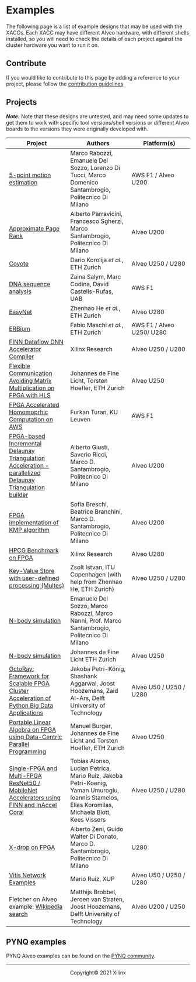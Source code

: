 # Examples

The following page is a list of example designs that may be used with the XACCs. Each XACC may have different Alveo hardware, with different shells installed, so you will need to check the details of each project against the cluster hardware you want to run it on. 

## Contribute

If you would like to contribute to this page by adding a reference to your project, please follow the [contribution guidelines](contributing.md)

## Projects

**_Note:_** Note that these designs are untested, and may need some updates to get them to work with specific tool versions/shell versions or different Alveo boards to the versions they were originally developed with. 

<table width="100%">
  <thead>
    <tr>
      <th width="33%">Project</th>
      <th width="33%">Authors</th>
      <th width="33%">Platform(s)</th>
    </tr>
  </thead>
  <tbody>
    <tr>
      <td><a href="https://bitbucket.org/necst/xohw18_5points_public/">5-point motion estimation</a></td>
      <td>Marco Rabozzi, Emanuele Del Sozzo, Lorenzo Di Tucci, Marco Domenico Santambrogio, Politecnico Di Milano</td>
      <td>AWS F1 / Alveo U200</td>
    </tr>
    <tr>
      <td><a href="https://bitbucket.org/necst/xohw2020_approximate-pagerank_public/">Approximate Page Rank</a></td>
      <td>Alberto Parravicini, Francesco Sgherzi, Marco Santambrogio, Politecnico Di Milano</td>
      <td>Alveo U200</td>
    </tr>
    <tr>
      <td><a href="https://github.com/fpgasystems/Coyote">Coyote</a></td>
      <td>Dario Korolija <em>et al.</em>, ETH Zurich</td>
      <td>Alveo U250 / U280</td>
    </tr>
    <tr>
      <td><a href="https://github.com/davidcastells/KmerFilterAWS">DNA sequence analysis</a></td>
      <td>Zaina Salym, Marc Codina, David Castells-Rufas, UAB</td>
      <td>AWS F1</td>
    </tr>
    <tr>
      <td><a href="https://github.com/fpgasystems/Vitis_with_100Gbps_TCP-IP">EasyNet</a></td>
      <td>Zhenhao He <em>et al.</em>, ETH Zurich</td>
      <td>Alveo U280</td>
    </tr>
    <tr>
      <td><a href="https://github.com/fpgasystems/erbium">ERBium</a></td>
      <td>Fabio Maschi <em>et al.</em>, ETH Zurich</td>
      <td>AWS F1 / Alveo U250/ U280</td>
    </tr>
    <tr>
      <td><a href="https://github.com/Xilinx/finn-examples">FINN Dataflow DNN Accelerator Compiler</a></td>
      <td>Xilinx Research</td>
      <td>Alveo U250 / U280</td>
    </tr>
    <tr>
      <td><a href="https://github.com/spcl/gemm_hls">Flexible Communication Avoiding Matrix Multiplication on FPGA with HLS</a></td>
      <td>Johannes de Fine Licht, Torsten Hoefler, ETH Zurich</td>
      <td>Alveo U250</td>
    </tr>
    <tr>
      <td><a href="https://github.com/KULeuven-COSIC/HEAT">FPGA Accelerated Homomoprhic Computation on AWS</a></td>
      <td>Furkan Turan, KU Leuven</td>
      <td>AWS F1</td>
    </tr>
    <tr>
      <td><a href="https://bitbucket.org/necst/xohw2020_fidelta_public">FPGA-based Incremental Delaunay Triangulation Acceleration - parallelized Delaunay Triangulation builder</a></td>
      <td>Alberto Giusti, Saverio Ricci, Marco D. Santambrogio, Politecnico Di Milano</td>
      <td>Alveo U200</td>
    </tr>
    <tr>
      <td><a href="https://bitbucket.org/necst/xohw2020_maeve_public">FPGA implementation of KMP algorithm</a></td>
      <td>Sofia Breschi, Beatrice Branchini, Marco D. Santambrogio, Politecnico Di Milano</td>
      <td>Alveo U200</td>
    </tr>
    <tr>
      <td><a href="https://github.com/Xilinx/HPCG_FPGA">HPCG Benchmark on FPGA</a></td>
      <td>Xilinx Research</td>
      <td>Alveo U280</td>
    </tr>
    <tr>
      <td><a href="https://github.com/zistvan/Multes_for_Vitis_with_100Gbps_TCP-IP">Key-Value Store with user-defined processing (Multes)</a></td>
      <td>Zsolt Istvan, ITU Copenhagen (with help from Zhenhao He, ETH Zurich)</td>
      <td>Alveo U250 / U280</td>
    </tr>
    <tr>
      <td><a href="https://bitbucket.org/necst/xohw17_bibbidin-bobbidyboo_public/">N-body simulation</a></td>
      <td>Emanuele Del Sozzo, Marco Rabozzi, Marco Nanni, Prof. Marco Santambrogio, Politecnico Di Milano</td>
      <td>&nbsp;</td>
    </tr>
    <tr>
      <td><a href="https://github.com/spcl/nbody_hls">N-body simulation</a></td>
      <td>Johannes de Fine Licht ETH Zurich</td>
      <td>Alveo U250</td>
    </tr>
    <tr>
      <td><a href="https://github.com/abs-tudelft/octoray">OctoRay: Framework for Scalable FPGA Cluster Acceleration of Python Big Data Applications</a></td>
      <td>Jakoba Petri-König, Shashank Aggarwal, Joost Hoozemans, Zaid Al-Ars, Delft University of Technology</td>
      <td>Alveo U50 / U250 / U280</td>
    </tr>
    <tr>
      <td><a href="https://github.com/manuelburger/daceBLAS_demo">Portable Linear Algebra on FPGA using Data-Centric Parallel Programming</a></td>
      <td>Manuel Burger, Johannes de Fine Licht and Torsten Hoefler, ETH Zurich</td>
      <td>Alveo U250</td>
    </tr>
    <tr>
      <td><a href="https://github.com/inaccel/runtime/tree/Xilinx-MP/">Single-FPGA and Multi-FPGA ResNet50 / MobileNet Accelerators using FINN and InAccel Coral</a></td>
      <td>Tobias Alonso, Lucian Petrica, Mario Ruiz, Jakoba Petri-Koenig, Yaman Umuroglu, Ioannis Stamelos, Elias Koromilas, Michaela Blott, Kees Vissers</td>
      <td>Alveo U250 / U280</td>
    </tr>
    <tr>
      <td><a href="https://github.com/albertozeni/XDropXOHW-Public">X-drop on FPGA</a></td>
      <td>Alberto Zeni, Guido Walter Di Donato, Marco D. Santambrogio, Politecnico Di Milano</td>
      <td>U280</td>
    </tr>
    <tr>
      <td><a href="https://github.com/Xilinx/xup_vitis_network_example">Vitis Network Examples</a></td>
      <td>Mario Ruiz, XUP</td>
      <td>Alveo U50 / U250 / U280</td>
    </tr>
    <tr>
      <td>Fletcher on Alveo example: <a href="https://github.com/abs-tudelft/wiki-search-alveo">Wikipedia search </a></td>
      <td>Matthijs Brobbel, Jeroen van Straten, Joost Hoozemans, Delft University of Technology</td>
      <td>Alveo U200 / U250</td>
    </tr>
  </tbody>
</table>

## PYNQ examples

PYNQ Alveo examples can be found on the [PYNQ community](http://www.pynq.io/community.html).



---------------------------------------
<p align="center">Copyright&copy; 2021 Xilinx</p>
